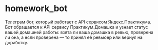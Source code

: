 # homework_bot
Телеграм бот, который работает с API сервисом Яндекс.Практикума.
Бот обращается к API сервису Практикум.Домашка и узнает статус вашей домашней работы: взята ли ваша домашка в ревью, проверена ли она, а если проверена — то принял её ревьюер или вернул на доработку.
